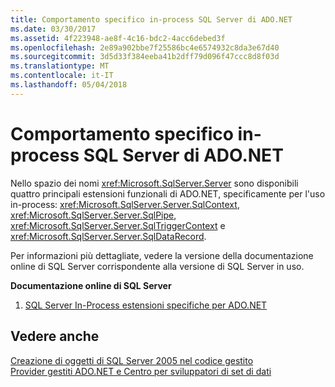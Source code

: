 ```yaml
---
title: Comportamento specifico in-process SQL Server di ADO.NET
ms.date: 03/30/2017
ms.assetid: 4f223948-ae8f-4c16-bdc2-4acc6debed3f
ms.openlocfilehash: 2e89a902bbe7f25586bc4e6574932c8da3e67d40
ms.sourcegitcommit: 3d5d33f384eeba41b2dff79d096f47ccc8d8f03d
ms.translationtype: MT
ms.contentlocale: it-IT
ms.lasthandoff: 05/04/2018
---
```

# <a name="sql-server-in-process-specific-behavior-of-adonet"></a>Comportamento specifico in-process SQL Server di ADO.NET
Nello spazio dei nomi <xref:Microsoft.SqlServer.Server> sono disponibili quattro principali estensioni funzionali di ADO.NET, specificamente per l'uso in-process: <xref:Microsoft.SqlServer.Server.SqlContext>, <xref:Microsoft.SqlServer.Server.SqlPipe>, <xref:Microsoft.SqlServer.Server.SqlTriggerContext> e <xref:Microsoft.SqlServer.Server.SqlDataRecord>.  
  
 Per informazioni più dettagliate, vedere la versione della documentazione online di SQL Server corrispondente alla versione di SQL Server in uso.  
  
 **Documentazione online di SQL Server**  
  
1.  [SQL Server In-Process estensioni specifiche per ADO.NET](http://go.microsoft.com/fwlink/?LinkId=115403)  
  
## <a name="see-also"></a>Vedere anche  
 [Creazione di oggetti di SQL Server 2005 nel codice gestito](http://msdn.microsoft.com/library/5358a825-e19b-49aa-8214-674ce5fed1da)  
 [Provider gestiti ADO.NET e Centro per sviluppatori di set di dati](http://go.microsoft.com/fwlink/?LinkId=217917)
